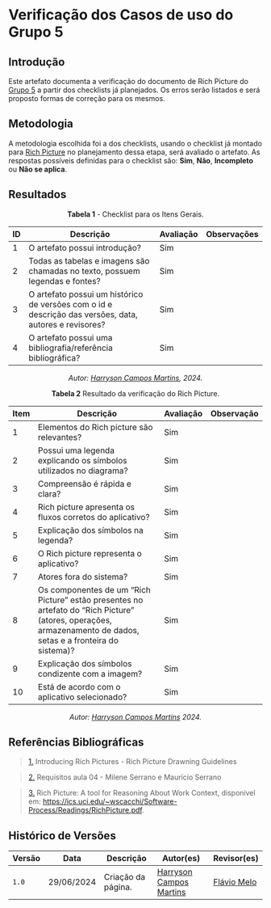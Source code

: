 # Verificação dos Casos de uso do Grupo 5

## Introdução

Este artefato documenta a verificação do documento de Rich Picture do [Grupo 5](https://requisitos-de-software.github.io/2024.1-Sinesp_Cidadao/) a partir dos checklists já planejados. Os erros serão listados e será proposto formas de correção para os mesmos.


## Metodologia

A metodologia escolhida foi a dos checklists, usando o checklist já montado para [Rich Picture](https://requisitos-de-software.github.io/2024.1-Sinesp_Cidadao/Verificacao/Grupo5/entrega1/planejamento_entre1/) no planejamento dessa etapa, será avaliado o artefato. As respostas possíveis definidas para o checklist são:
**Sim**, **Não**, **Incompleto** ou **Não se aplica**.


## Resultados

<center>

**Tabela 1** - Checklist para os Itens Gerais.

| ID  | Descrição                                                                                              | Avaliação | Observações |
| --- | ------------------------------------------------------------------------------------------------------ | --------- | ----------- |
| 1   | O artefato possui introdução?                                                                          |   Sim        |             |
| 2   | Todas as tabelas e imagens são chamadas no texto, possuem legendas e fontes?                                      |  Sim         |             |
| 3   | O artefato possui um histórico de versões com o id e descrição das versões, data, autores e revisores? |   Sim        |             |
| 4   |     O artefato possui uma bibliografia/referência bibliográfica?                            |   Sim        |             |


_Autor: [Harryson Campos Martins](https://github.com/harry-cmartin),  2024._

</center>


<font><p style="text-align: center">**Tabela 2** Resultado da verificação do Rich Picture.</p></font>

<center>


| Item  | Descrição                                                                                                                         | Avaliação | Observação |
| ----- | --------------------------------------------------------------------------------------------------------------------------------- | --------- | ---------- |
| 1| Elementos do Rich picture são relevantes?                                          |          Sim           |            |
| 2| Possui uma legenda explicando os símbolos utilizados no diagrama?                                       |        Sim              |            |
| 3| Compreensão é rápida e clara?                                          |        Sim             |            |
| 4| Rich picture apresenta os fluxos corretos do aplicativo?                                          |       Sim              |            |
| 5 | Explicação dos símbolos na legenda?                                          |      Sim               |          |
| 6 | O Rich picture representa o aplicativo?                                          |      Sim               |            |
| 7 | Atores fora do sistema?                                       |    Sim                 |            |
| 8 | Os componentes de um “Rich Picture” estão presentes no artefato do “Rich Picture” (atores, operações, armazenamento de dados, setas e a fronteira do sistema)?  |   Sim          |   |
| 9 | Explicação dos símbolos condizente com a imagem?                                          |     Sim                |            |
| 10 | Está de acordo com o aplicativo selecionado?                                                    |     Sim     |            |


_Autor: [Harryson Campos Martins](https://github.com/harry-cmartin)  2024._


</center>


## Referências Bibliográficas 

> <a id="FTF1Ref" href="#FTF1">1.</a>  Introducing Rich Pictures - Rich Picture Drawning Guidelines 

> <a id="FTF2Ref" href="#FTF2">2.</a> Requisitos aula 04 - Milene Serrano e Maurício Serrano

> <a id="FTF3Ref" href="#FTF3">3.</a> Rich Picture: A tool for Reasoning About Work Context, disponível em: https://ics.uci.edu/~wscacchi/Software-Process/Readings/RichPicture.pdf.

## Histórico de Versões

| Versão | Data       | Descrição                                   | Autor(es)                                        | Revisor(es)                                      |
| ------ | ---------- | ------------------------------------------- | ------------------------------------------------ | ------------------------------------------------ |
| `1.0`  | 29/06/2024 | Criação da página.                  |[Harryson Campos Martins](https://github.com/harry-cmartin)        | [Flávio Melo](https://github.com/flavioovatsug) | 